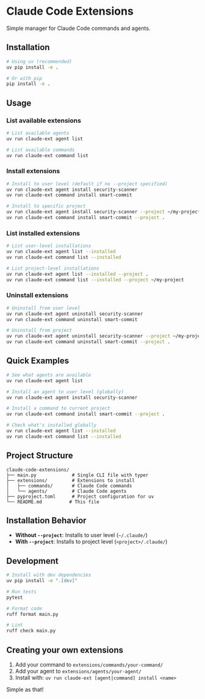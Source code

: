 # Claude Code Extensions

Simple manager for Claude Code commands and agents.

## Installation

```bash
# Using uv (recommended)
uv pip install -e .

# Or with pip
pip install -e .
```

## Usage

### List available extensions
```bash
# List available agents
uv run claude-ext agent list

# List available commands
uv run claude-ext command list
```

### Install extensions
```bash
# Install to user level (default if no --project specified)
uv run claude-ext agent install security-scanner
uv run claude-ext command install smart-commit

# Install to specific project
uv run claude-ext agent install security-scanner --project ~/my-project
uv run claude-ext command install smart-commit --project .
```

### List installed extensions
```bash
# List user-level installations
uv run claude-ext agent list --installed
uv run claude-ext command list --installed

# List project-level installations
uv run claude-ext agent list --installed --project .
uv run claude-ext command list --installed --project ~/my-project
```

### Uninstall extensions
```bash
# Uninstall from user level
uv run claude-ext agent uninstall security-scanner
uv run claude-ext command uninstall smart-commit

# Uninstall from project
uv run claude-ext agent uninstall security-scanner --project ~/my-project
uv run claude-ext command uninstall smart-commit --project .
```

## Quick Examples

```bash
# See what agents are available
uv run claude-ext agent list

# Install an agent to user level (globally)
uv run claude-ext agent install security-scanner

# Install a command to current project
uv run claude-ext command install smart-commit --project .

# Check what's installed globally
uv run claude-ext agent list --installed
uv run claude-ext command list --installed
```

## Project Structure

```
claude-code-extensions/
├── main.py             # Single CLI file with typer
├── extensions/         # Extensions to install
│   ├── commands/       # Claude Code commands
│   └── agents/         # Claude Code agents
├── pyproject.toml      # Project configuration for uv
└── README.md          # This file
```

## Installation Behavior

- **Without `--project`**: Installs to user level (`~/.claude/`)
- **With `--project`**: Installs to project level (`<project>/.claude/`)

## Development

```bash
# Install with dev dependencies
uv pip install -e ".[dev]"

# Run tests
pytest

# Format code
ruff format main.py

# Lint
ruff check main.py
```

## Creating your own extensions

1. Add your command to `extensions/commands/your-command/`
2. Add your agent to `extensions/agents/your-agent/`
3. Install with: `uv run claude-ext [agent|command] install <name>`

Simple as that!